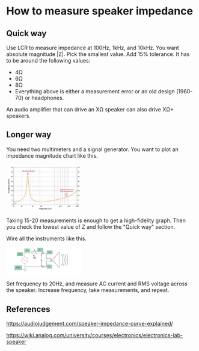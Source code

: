 # How to measure speaker impedance

## Quick way
Use LCR to measure impedance at 100Hz, 1kHz, and 10kHz. You want absolute magnitude |Z|. Pick the smallest value. Add 15% tolerance. It has to be around the following values:
* 4Ω
* 6Ω
* 8Ω
* Everything above is either a measurement error or an old design (1960-70) or headphones.

An audio amplifier that can drive an XΩ speaker can also drive XΩ+ speakers.

## Longer way
You need two multimeters and a signal generator.
You want to plot an impedance magnitude chart like this. 

<img src="speaker-impendance-2.jpg" width=200>

Taking 15-20 measurements is enough to get a high-fidelity graph.
Then you check the lowest value of Z and follow the "Quick way" section. 

Wire all the instruments like this.

<img src="speaker-impendance-1.png" width=200>

Set frequency to 20Hz, and measure AC current and RMS voltage across the speaker. Increase frequency, take measurements, and repeat. 

## References

https://audiojudgement.com/speaker-impedance-curve-explained/


https://wiki.analog.com/university/courses/electronics/electronics-lab-speaker

